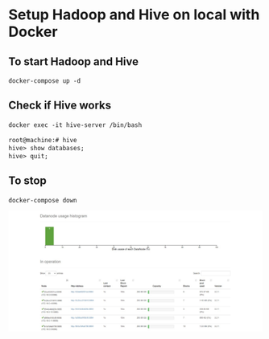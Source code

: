 # Setup Hadoop and Hive on local with Docker

## To start Hadoop and Hive

```
docker-compose up -d
```

## Check if Hive works

```
docker exec -it hive-server /bin/bash
```

```
root@machine:# hive
hive> show databases;
hive> quit;
```

## To stop

```
docker-compose down
```

![5 Datanodes](setup.jpeg)
